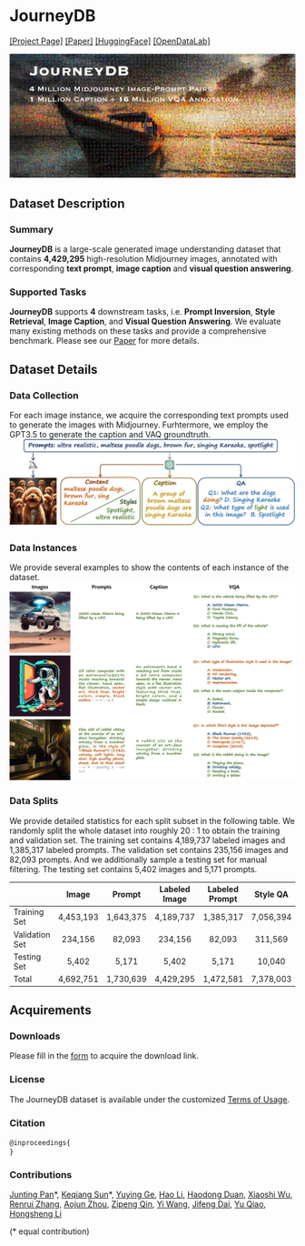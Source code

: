 # JourneyDB

[[Project Page]](https://journeydb.github.io) [[Paper]]() [[HuggingFace]](https://huggingface.co/datasets/kqsun/JourneyDB) [[OpenDataLab]]()

![image](./assets/jdb_teaser_small.jpg)

## Dataset Description

### Summary

**JourneyDB** is a large-scale generated image understanding dataset that contains **4,429,295** high-resolution Midjourney images, annotated with corresponding **text prompt**, **image caption** and **visual question answering**.

### Supported Tasks

**JourneyDB** supports **4** downstream tasks, i.e. **Prompt Inversion**, **Style Retrieval**, **Image Caption**, and **Visual Question Answering**. We evaluate many existing methods on these tasks and provide a comprehensive benchmark. Please see our [Paper]() for more details.

## Dataset Details

### Data Collection
For each image instance, we acquire the corresponding text prompts used to generate the images with Midjourney. Furhtermore, we employ the GPT3.5 to generate the caption and VAQ groundtruth.
![image](./assets/jdb_data_collection.jpg)

### Data Instances

We provide several examples to show the contents of each instance of the dataset. 
![image](./assets/jdb_samples_small.jpeg)

### Data Splits
We provide detailed statistics for each split subset in the following table. We randomly split the whole dataset into roughly 20 : 1 to obtain the training and validation set. The training set contains 4,189,737 labeled images and 1,385,317 labeled prompts. The validation set contains 235,156 images and 82,093 prompts. And we additionally sample a testing set for manual filtering. The testing set contains 5,402 images and 5,171 prompts.

|                |   Image   |   Prompt  | Labeled Image | Labeled Prompt |  Style QA | Content QA |
|----------------|:---------:|:---------:|:-------------:|:--------------:|:---------:|:----------:|
| Training Set   | 4,453,193 | 1,643,375 |   4,189,737   |    1,385,317   | 7,056,394 |  8,775,971 |
| Validation Set |  234,156  |   82,093  |    234,156    |     82,093     |  311,569  |   374,310  |
| Testing Set    |   5,402   |   5,171   |     5,402     |      5,171     |   10,040  |   11,369   |
| Total          | 4,692,751 | 1,730,639 |   4,429,295   |    1,472,581   | 7,378,003 |  9,161,650 |

## Acquirements

### Downloads

Please fill in the [form](https://docs.google.com/forms/d/e/1FAIpQLSeiciK0g0IA46_hFaitRhdpihhpjqt3helJNT68y-C8MfKhiQ/viewform?usp=sf_link) to acquire the download link.

### License

The JourneyDB dataset is available under the customized [Terms of Usage](./assets/Terms_of_Usage.md).

### Citation

```
@inproceedings{
}
```

### Contributions

[Junting Pan](https://junting.github.io)\*, [Keqiang Sun](https://keqiangsun.github.io)\*, [Yuying Ge](https://geyuying.github.io), [Hao Li](https://cpsxhao.github.io), [Haodong Duan](https://kennymckormick.github.io), [Xiaoshi Wu](https://github.com/tgxs002), [Renrui Zhang](https://github.com/ZrrSkywalker), [Aojun Zhou](https://scholar.google.com/citations?user=cC8lXi8AAAAJ&hl=en), [Zipeng Qin](https://www.linkedin.cn/incareer/in/zipeng-bruce-qin-846a65119), [Yi Wang](https://shepnerd.github.io), [Jifeng Dai](https://jifengdai.org), [Yu Qiao](http://mmlab.siat.ac.cn/yuqiao/), [Hongsheng Li](https://www.ee.cuhk.edu.hk/~hsli/)

(\* equal contribution)